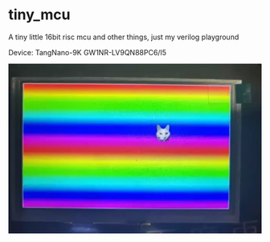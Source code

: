 # tiny_mcu
A tiny little 16bit risc mcu and other things, just my verilog playground

Device: TangNano-9K GW1NR-LV9QN88PC6/I5

![demo.webp](/demo.webp)

